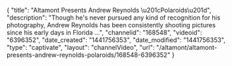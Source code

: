 {
    "title": "Altamont Presents Andrew Reynolds \u201cPolaroids\u201d",
    "description": "Though he's never pursued any kind of recognition for his photography, Andrew Reynolds has been consistently shooting pictures since his early days in Florida ...",
    "channelid": "168548",
    "videoid": "6396352",
    "date_created": "1441756353",
    "date_modified": "1441756353",
    "type": "captivate",
    "layout": "channelVideo",
    "url": "\/altamont\/altamont-presents-andrew-reynolds-polaroids\/168548-6396352"
}